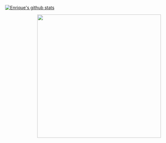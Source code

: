 [![Enrique's github stats](https://github-readme-stats.vercel.app/api?username=EnriqueSLeeK)](https://github.com/anuraghazra/github-readme-stats)

<img width="400px" align="right" src="https://github-readme-stats.vercel.app/api/top-langs/?username=EnriqueSLeeK&hide=html&layout=compact&theme=merko"/>
